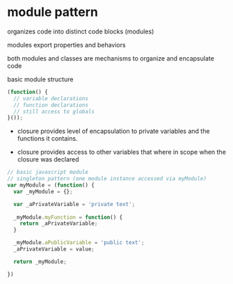 # module pattern

organizes code into distinct code blocks (modules)

modules export properties and behaviors

both modules and classes are mechanisms to organize and encapsulate code

basic module structure

```js
(function() {
  // variable declarations
  // function declarations
  // still access to globals
}());
```

- closure provides level of encapsulation to private variables and the functions it contains.

- closure provides access to other variables that where in scope when the closure was declared

```js
// basic javascript module
// singleton pattern (one module instance accessed via myModule)
var myModule = (function() {
  var _myModule = {};

  var _aPrivateVariable = 'private text';
  
  _myModule.myFunction = function() {
    return _aPrivateVariable;
  }

  _myModule.aPublicVariable = 'public text';
  _aPrivateVariable = value;

  return _myModule;

})
```